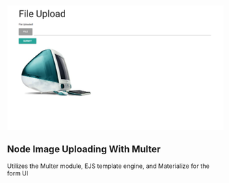 ![Node Image Upload With Multer](node-and-multer-view.png)

## Node Image Uploading With Multer

Utilizes the Multer module, EJS template engine, and Materialize
for the form UI
